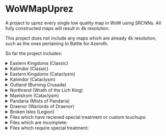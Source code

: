 # WoWMapUprez
A project to uprez every single low quality map in WoW using SRCNNs. All fully constructed maps will result in 4k resolution.

This project does not include any maps which are already 4k resolution, such as the ones pertaining to Battle for Azeroth.

So far the project includes:
<details>
<summary>Eastern Kingdoms (Classic)</summary>
[PH]
</details>
<details>
<summary>Kalimdor (Classic)</summary>
[PH]
</details>
<details>
<summary>Eastern Kingdoms (Cataclysm)</summary>
[PH]
</details>
<details>
<summary>Kalimdor (Cataclysm)</summary>
[PH]
</details>
<details>
<summary>Outland (Burning Crusade)</summary>
[PH]
</details>
<details>
<summary>Northrend (Wrath of the Lich King)</summary>
[PH]
</details>
<details>
<summary>Maelstrom (Cataclysm)</summary>
[PH]
</details>
<details>
<summary>Pandaria (Mists of Pandaria)</summary>
[PH]
</details>
<details>
<summary>Draenor (Warlords of Draenor)</summary>
[PH]
</details>
<details>
<summary>Broken Isles (Legion)</summary>
[PH]
</details>

<details>
<summary>Files which have recieved special treatment or custom touchups:</summary>
Thunder Bluff

Pandaria Continent
</details>

<details>
<summary>Files which are incomplete:</summary>
[PH]
<details>
  <summary>Dungeons:</summary>
  [PH]
</details>
</details>
<details>
<summary>Files which require special treatment:</summary>
[PH]
</details>
